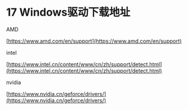 # 17 Windows驱动下载地址
AMD

[https://www.amd.com/en/support](https://www.amd.com/en/support)

intel

[https://www.intel.cn/content/www/cn/zh/support/detect.html](https://www.intel.cn/content/www/cn/zh/support/detect.html)

nvidia

[https://www.nvidia.cn/geforce/drivers/](https://www.nvidia.cn/geforce/drivers/)